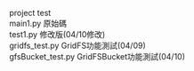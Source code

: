 project test  
main1.py 原始碼  
test1.py 修改版(04/10修改)  
gridfs_test.py GridFS功能測試(04/09)  
gfsBucket_test.py GridFSBucket功能測試(04/10)  